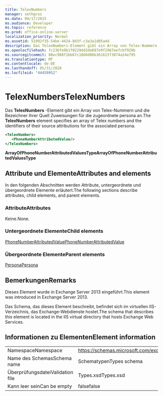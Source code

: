 ```yaml
---
title: TelexNumbers
manager: sethgros
ms.date: 09/17/2015
ms.audience: Developer
ms.topic: reference
ms.prod: office-online-server
localization_priority: Normal
ms.assetid: 51992f35-54be-4424-8d3f-c3a3a1d05a4d
description: Das TelexNumbers-Element gibt ein Array von Telex-Nummern und die Bezeichner ihrer Quell Zuweisungen für die zugeordnete persona an.
ms.openlocfilehash: fc236fe9b1f0229dd2de687e9f2967eefcbf928b
ms.sourcegitcommit: 88ec988f2bb67c1866d06b361615f3674a24e795
ms.translationtype: MT
ms.contentlocale: de-DE
ms.lasthandoff: 05/31/2020
ms.locfileid: "44459952"
---
```

# <a name="telexnumbers"></a><span data-ttu-id="89566-103">TelexNumbers</span><span class="sxs-lookup"><span data-stu-id="89566-103">TelexNumbers</span></span>

<span data-ttu-id="89566-104">Das **TelexNumbers** -Element gibt ein Array von Telex-Nummern und die Bezeichner ihrer Quell Zuweisungen für die zugeordnete persona an.</span><span class="sxs-lookup"><span data-stu-id="89566-104">The **TelexNumbers** element specifies an array of Telex numbers and the identifiers of their source attributions for the associated persona.</span></span> 
  
```XML
<TelexNumbers>
   <PhoneNumberAttributedValue/>
</TelexNumbers>
```

 <span data-ttu-id="89566-105">**ArrayOfPhoneNumberAttributedValuesType**</span><span class="sxs-lookup"><span data-stu-id="89566-105">**ArrayOfPhoneNumberAttributedValuesType**</span></span>
## <a name="attributes-and-elements"></a><span data-ttu-id="89566-106">Attribute und Elemente</span><span class="sxs-lookup"><span data-stu-id="89566-106">Attributes and elements</span></span>

<span data-ttu-id="89566-107">In den folgenden Abschnitten werden Attribute, untergeordnete und übergeordnete Elemente erläutert.</span><span class="sxs-lookup"><span data-stu-id="89566-107">The following sections describe attributes, child elements, and parent elements.</span></span>
  
### <a name="attributes"></a><span data-ttu-id="89566-108">Attribute</span><span class="sxs-lookup"><span data-stu-id="89566-108">Attributes</span></span>

<span data-ttu-id="89566-109">Keine.</span><span class="sxs-lookup"><span data-stu-id="89566-109">None.</span></span>
  
### <a name="child-elements"></a><span data-ttu-id="89566-110">Untergeordnete Elemente</span><span class="sxs-lookup"><span data-stu-id="89566-110">Child elements</span></span>

[<span data-ttu-id="89566-111">PhoneNumberAttributedValue</span><span class="sxs-lookup"><span data-stu-id="89566-111">PhoneNumberAttributedValue</span></span>](phonenumberattributedvalue.md)
  
### <a name="parent-elements"></a><span data-ttu-id="89566-112">Übergeordnete Elemente</span><span class="sxs-lookup"><span data-stu-id="89566-112">Parent elements</span></span>

[<span data-ttu-id="89566-113">Persona</span><span class="sxs-lookup"><span data-stu-id="89566-113">Persona</span></span>](persona.md)
  
## <a name="remarks"></a><span data-ttu-id="89566-114">Bemerkungen</span><span class="sxs-lookup"><span data-stu-id="89566-114">Remarks</span></span>

<span data-ttu-id="89566-115">Dieses Element wurde in Exchange Server 2013 eingeführt.</span><span class="sxs-lookup"><span data-stu-id="89566-115">This element was introduced in Exchange Server 2013.</span></span>
  
<span data-ttu-id="89566-116">Das Schema, das dieses Element beschreibt, befindet sich im virtuellen IIS-Verzeichnis, das Exchange-Webdienste hostet.</span><span class="sxs-lookup"><span data-stu-id="89566-116">The schema that describes this element is located in the IIS virtual directory that hosts Exchange Web Services.</span></span>
  
## <a name="element-information"></a><span data-ttu-id="89566-117">Informationen zu Elementen</span><span class="sxs-lookup"><span data-stu-id="89566-117">Element information</span></span>

|||
|:-----|:-----|
|<span data-ttu-id="89566-118">Namespace</span><span class="sxs-lookup"><span data-stu-id="89566-118">Namespace</span></span>  <br/> |https://schemas.microsoft.com/exchange/services/2006/types  <br/> |
|<span data-ttu-id="89566-119">Name des Schemas</span><span class="sxs-lookup"><span data-stu-id="89566-119">Schema name</span></span>  <br/> |<span data-ttu-id="89566-120">Schematypen</span><span class="sxs-lookup"><span data-stu-id="89566-120">Types schema</span></span>  <br/> |
|<span data-ttu-id="89566-121">Überprüfungsdatei</span><span class="sxs-lookup"><span data-stu-id="89566-121">Validation file</span></span>  <br/> |<span data-ttu-id="89566-122">Types.xsd</span><span class="sxs-lookup"><span data-stu-id="89566-122">Types.xsd</span></span>  <br/> |
|<span data-ttu-id="89566-123">Kann leer sein</span><span class="sxs-lookup"><span data-stu-id="89566-123">Can be empty</span></span>  <br/> |<span data-ttu-id="89566-124">false</span><span class="sxs-lookup"><span data-stu-id="89566-124">false</span></span>  <br/> |
   

